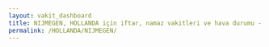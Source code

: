 ```yaml
---
layout: vakit_dashboard
title: NIJMEGEN, HOLLANDA için iftar, namaz vakitleri ve hava durumu - ilçe/eyalet seç
permalink: /HOLLANDA/NIJMEGEN/
---
```


<script type="text/javascript">
  var GLOBAL_COUNTRY = 'HOLLANDA';
  var GLOBAL_CITY = 'NIJMEGEN';
  var GLOBAL_STATE = '';
  var lat = 72;
  var lon = 21;
</script>

